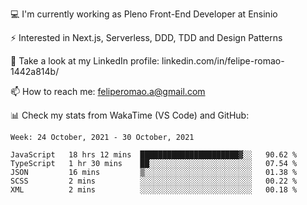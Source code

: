 💻 I'm currently working as Pleno Front-End Developer at Ensinio

⚡ Interested in Next.js, Serverless, DDD, TDD and Design Patterns

👥 Take a look at my LinkedIn profile: linkedin.com/in/felipe-romao-1442a814b/

📫 How to reach me: feliperomao.a@gmail.com

📊 Check my stats from WakaTime (VS Code) and GitHub:

<!--START_SECTION:waka-->
```text
Week: 24 October, 2021 - 30 October, 2021

JavaScript   18 hrs 12 mins  ██████████████████████▓░░   90.62 % 
TypeScript   1 hr 30 mins    ██░░░░░░░░░░░░░░░░░░░░░░░   07.54 % 
JSON         16 mins         ▒░░░░░░░░░░░░░░░░░░░░░░░░   01.38 % 
SCSS         2 mins          ░░░░░░░░░░░░░░░░░░░░░░░░░   00.22 % 
XML          2 mins          ░░░░░░░░░░░░░░░░░░░░░░░░░   00.18 % 
```
<!--END_SECTION:waka-->
